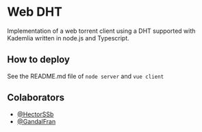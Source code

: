 # Web DHT

Implementation of a web torrent client using a DHT supported with Kademlia written in node.js and Typescript.

## How to deploy
See the README.md file of `node server` and `vue client`

## Colaborators
- [@HectorSSb](https://github.com/Hectorssb)
- [@GandalFran](https://github.com/GandalFran)
